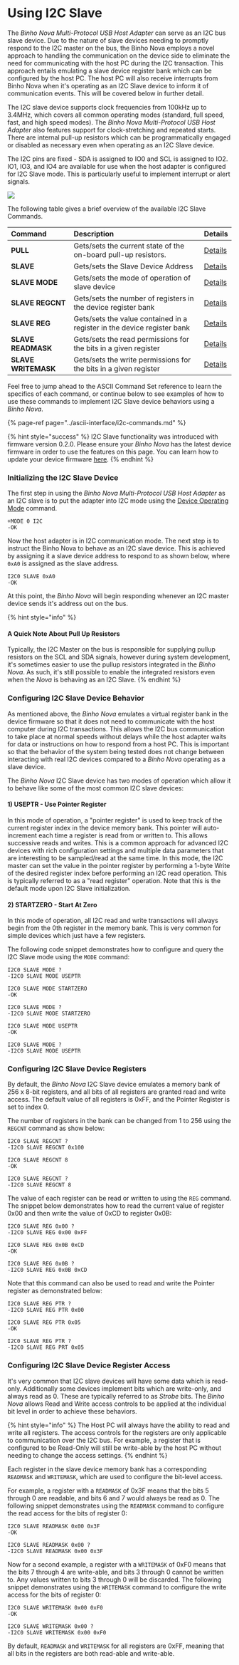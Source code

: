 # Using I2C Slave

The _Binho Nova Multi-Protocol USB Host Adapter_ can serve as an I2C bus slave device. Due to the nature of slave devices needing to promptly respond to the I2C master on the bus, the Binho Nova employs a novel approach to handling the communication on the device side to eliminate the need for communicating with the host PC during the I2C transaction. This approach entails emulating a slave device register bank which can be configured by the host PC. The host PC will also receive interrupts from Binho Nova when it's operating as an I2C Slave device to inform it of communication events. This will be covered below in further detail.

The I2C slave device supports clock frequencies from 100kHz up to 3.4MHz, which covers all common operating modes \(standard, full speed, fast, and high speed modes\). The _Binho Nova Multi-Protocol USB Host Adapter_ also features support for clock-stretching and repeated starts. There are internal pull-up resistors which can be programmatically engaged or disabled as necessary even when operating as an I2C Slave device.

The I2C pins are fixed - SDA is assigned to IO0 and SCL is assigned to IO2. IO1, IO3, and IO4 are available for use when the host adapter is configured for I2C Slave mode. This is particularly useful to implement interrupt or alert signals.

![](../../.gitbook/assets/image%20%2828%29.png)

The following table gives a brief overview of the available I2C Slave Commands.

| Command | Description | Details |
| :--- | :--- | :--- |
| **PULL** | Gets/sets the current state of the on-board pull-up resistors. | [Details](https://support.binho.io/user-guide/ascii-interface/i2c-commands#pull) |
| **SLAVE** | Gets/sets the Slave Device Address | [Details](https://support.binho.io/user-guide/ascii-interface/i2c-commands#slave) |
| **SLAVE MODE** | Gets/sets the mode of operation of slave device | [Details](https://support.binho.io/user-guide/ascii-interface/i2c-commands#slave-mode) |
| **SLAVE REGCNT** | Gets/sets the number of registers in the device register bank | [Details](https://support.binho.io/user-guide/ascii-interface/i2c-commands#slave-regcnt) |
| **SLAVE REG** | Gets/sets the value contained in a register in the device register bank | [Details](https://support.binho.io/user-guide/ascii-interface/i2c-commands#slave-reg) |
| **SLAVE READMASK** | Gets/sets the read permissions for the bits in a given register | [Details](https://support.binho.io/user-guide/ascii-interface/i2c-commands#slave-readmask) |
| **SLAVE WRITEMASK** | Gets/sets the write permissions for the bits in a given register | [Details](https://support.binho.io/user-guide/ascii-interface/i2c-commands#slave-writemask) |

Feel free to jump ahead to the ASCII Command Set reference to learn the specifics of each command, or continue below to see examples of how to use these commands to implement I2C Slave device behaviors using a _Binho Nova_.

{% page-ref page="../ascii-interface/i2c-commands.md" %}

{% hint style="success" %}
I2C Slave functionality was introduced with firmware version 0.2.0. Please ensure your _Binho Nova_ has the latest device firmware in order to use the features on this page. You can learn how to update your device firmware [here](https://support.binho.io/software/how-to/how-to-update-firmware).
{% endhint %}

### Initializing the I2C Slave Device

The first step in using the _Binho Nova Multi-Protocol USB Host Adapter_ as an I2C slave is to put the adapter into I2C mode using the [Device Operating Mode](https://support.binho.io/user-guide/using-the-device/device-settings#operating-mode) command.

```text
+MODE 0 I2C
-OK
```

Now the host adapter is in I2C communication mode. The next step is to instruct the Binho Nova to behave as an I2C slave device. This is achieved by assigning it a slave device address to respond to as shown below, where `0xA0` is assigned as the slave address.

```text
I2C0 SLAVE 0xA0
-OK
```

At this point, the _Binho Nova_ will begin responding whenever an I2C master device sends it's address out on the bus.

{% hint style="info" %}
#### A Quick Note About Pull Up Resistors

Typically, the I2C Master on the bus is responsible for supplying pullup resistors on the SCL and SDA signals, however during system development, it's sometimes easier to use the pullup resistors integrated in the _Binho Nova_. As such, it's still possible to enable the integrated resistors even when the _Nova_ is behaving as an I2C Slave.
{% endhint %}

### Configuring I2C Slave Device Behavior

As mentioned above, the _Binho Nova_ emulates a virtual register bank in the device firmware so that it does not need to communicate with the host computer during I2C transactions. This allows the I2C bus communication to take place at normal speeds without delays while the host adapter waits for data or instructions on how to respond from a host PC. This is important so that the behavior of the system being tested does not change between interacting with real I2C devices compared to a _Binho Nova_ operating as a slave device.

The _Binho Nova_ I2C Slave device has two modes of operation which allow it to behave like some of the most common I2C slave devices:

#### 1\) USEPTR - Use Pointer Register

In this mode of operation, a "pointer register" is used to keep track of the current register index in the device memory bank. This pointer will auto-increment each time a register is read from or written to. This allows successive reads and writes. This is a common approach for advanced I2C devices with rich configuration settings and multiple data parameters that are interesting to be sampled/read at the same time. In this mode, the I2C master can set the value in the pointer register by performing a 1-byte Write of the desired register index before performing an I2C read operation. This is typically referred to as a "read register" operation. Note that this is the default mode upon I2C Slave initialization.

#### 2\) STARTZERO - Start At Zero

In this mode of operation, all I2C read and write transactions will always begin from the 0th register in the memory bank. This is very common for simple devices which just have a few registers.

The following code snippet demonstrates how to configure and query the I2C Slave mode using the `MODE` command:

```text
I2C0 SLAVE MODE ?
-I2C0 SLAVE MODE USEPTR

I2C0 SLAVE MODE STARTZERO
-OK

I2C0 SLAVE MODE ?
-I2C0 SLAVE MODE STARTZERO

I2C0 SLAVE MODE USEPTR
-OK

I2C0 SLAVE MODE ?
-I2C0 SLAVE MODE USEPTR
```

### Configuring I2C Slave Device Registers

By default, the _Binho Nova_ I2C Slave device emulates a memory bank of 256 x 8-bit registers, and all bits of all registers are granted read and write access. The default value of all registers is 0xFF, and the Pointer Register is set to index 0.

The number of registers in the bank can be changed from 1 to 256 using the `REGCNT` command as show below:

```text
I2C0 SLAVE REGCNT ?
-I2C0 SLAVE REGCNT 0x100

I2C0 SLAVE REGCNT 8
-OK

I2C0 SLAVE REGCNT ?
-I2C0 SLAVE REGCNT 8
```

The value of each register can be read or written to using the `REG` command. The snippet below demonstrates how to read the current value of register 0x00 and then write the value of 0xCD to register 0x0B:

```text
I2C0 SLAVE REG 0x00 ?
-I2C0 SLAVE REG 0x00 0xFF

I2C0 SLAVE REG 0x0B 0xCD
-OK

I2C0 SLAVE REG 0x0B ?
-I2C0 SLAVE REG 0x0B 0xCD
```

Note that this command can also be used to read and write the Pointer register as demonstrated below:

```text
I2C0 SLAVE REG PTR ?
-I2C0 SLAVE REG PTR 0x00

I2C0 SLAVE REG PTR 0x05
-OK

I2C0 SLAVE REG PTR ?
-I2C0 SLAVE REG PRT 0x05
```

### Configuring I2C Slave Device Register Access

It's very common that I2C slave devices will have some data which is read-only. Additionally some devices implement bits which are write-only, and always read as 0. These are typically referred to as _Strobe_ bits. The _Binho Nova_ allows Read and Write access controls to be applied at the individual bit level in order to achieve these behaviors.

{% hint style="info" %}
The Host PC will always have the ability to read and write all registers. The access controls for the registers are only applicable to communication over the I2C bus. For example, a register that is configured to be Read-Only will still be write-able by the host PC without needing to change the access settings.
{% endhint %}

Each register in the slave device memory bank has a corresponding `READMASK` and `WRITEMASK`, which are used to configure the bit-level access. 

For example, a register with a `READMASK` of 0x3F means that the bits 5 through 0 are readable, and bits 6 and 7 would always be read as 0. The following snippet demonstrates using the `READMASK` command to configure the read access for the bits of register 0:

```text
I2C0 SLAVE READMASK 0x00 0x3F
-OK

I2C0 SLAVE READMASK 0x00 ?
-I2C0 SLAVE READMASK 0x00 0x3F
```

Now for a second example, a register with a `WRITEMASK` of 0xF0 means that the bits 7 through 4 are write-able, and bits 3 through 0 cannot be written to. Any values written to bits 3 through 0 will be discarded. The following snippet demonstrates using the `WRITEMASK` command to configure the write access for the bits of register 0:

```text
I2C0 SLAVE WRITEMASK 0x00 0xF0
-OK

I2C0 SLAVE WRITEMASK 0x00 ?
-I2C0 SLAVE WRITEMASK 0x00 0xF0
```

By default, `READMASK` and `WRITEMASK` for all registers are 0xFF, meaning that all bits in the registers are both read-able and write-able.

